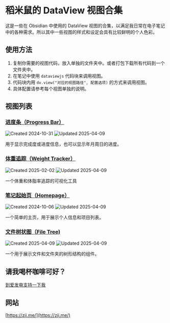 # 稻米鼠的 DataView 视图合集

这是一些在 Obsidian 中使用的 DataView 视图的合集，以满足我日常在电子笔记中的各种需求。所以其中一些视图的样式和设定会具有比较鲜明的个人色彩。

## 使用方法

1. 复制你需要的视图代码，放入单独的文件夹中。或者打包下载所有代码到一个文件夹中。
2. 在笔记中使用 `dataviewjs` 代码块来调用视图。
3. 代码块内用 `dv.view("对应的视图路径", 配置选项)` 的方式来调用视图。
4. 具体配置请参考每个视图单独的说明。

## 视图列表

### [进度条（Progress Bar）](./progress-bar/README.md)

![Created 2024-10-31](https://img.shields.io/badge/Created-2024--10--31-orange?style=flat-square&scale=1.5)
![Updated 2025-04-09](https://img.shields.io/badge/Updated-2025--04--09-blue?style=flat-square&scale=1.5)

用于显示完成度或进度信息，也可以显示年月周日的进度。

### [体重追踪（Weight Tracker）](./weight-tracker/README.md)

![Created 2025-02-02](https://img.shields.io/badge/Created-2025--02--02-orange?style=flat-square&scale=1.5)
![Updated 2025-04-09](https://img.shields.io/badge/Updated-2025--04--09-blue?style=flat-square&scale=1.5)

一个体重和体脂率追踪的可视化工具

### [笔记起始页（Homepage）](./homepage/README.md)

![Created 2024-10-06](https://img.shields.io/badge/Created-2024--10--06-orange?style=flat-square&scale=1.5)
![Updated 2025-04-09](https://img.shields.io/badge/Updated-2025--04--09-blue?style=flat-square&scale=1.5)

一个简单的主页，用于展示个人信息和项目列表。

### [文件树状图（File Tree)](./file-tree/README.md)

![Created 2025-04-09](https://img.shields.io/badge/Created-2025--04--09-orange?style=flat-square&scale=1.5)
![Updated 2025-04-09](https://img.shields.io/badge/Updated-2025--04--09-blue?style=flat-square&scale=1.5)

一个用于展示文件和文件夹的树形结构的组件。

## 请我喝杯咖啡可好？

[到爱发电支持一下我](https://afdian.com/a/daomishu)

## 网站

[https://zji.me/](https://zji.me/)